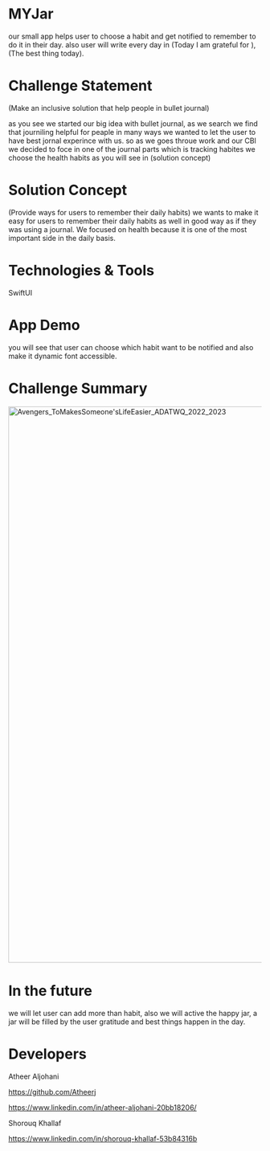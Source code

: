 # MYJar
our small app helps user to choose a habit and get notified to remember to do it in their day.
also user will write every day in (Today I am grateful for ),(The best thing today).
# Challenge Statement
(Make an inclusive solution that help people in bullet journal) 

as you see we started our big idea with bullet journal, as we search we find that journiling helpful for peaple in many ways
we wanted to let the user to have best jornal experince with us. so as we goes throue work and our CBl we decided to foce in one of the journal parts which is tracking habites we choose the health habits as you will see in (solution concept)
# Solution Concept
(Provide ways for users to remember their daily habits)
we wants to make it easy for users to remember their daily habits
as well in good way as if they was using a journal. We focused on health because it is one of the most important side in the daily basis.
# Technologies & Tools
SwiftUI 

# App Demo
you will see that user can choose which habit want to be notified and also make it dynamic font accessible.




# Challenge Summary
<img width="1108" alt="Avengers_ToMakesSomeone'sLifeEasier_ADATWQ_2022_2023" src="https://user-images.githubusercontent.com/122597765/212277285-916af1b0-e685-48e3-a02b-95e14a336d6e.png">

# In the future 

we will let user can add more than habit, also we will active the happy jar, a jar will be filled by the user gratitude and best things happen in the day.
# Developers
Atheer Aljohani

https://github.com/Atheerj

https://www.linkedin.com/in/atheer-aljohani-20bb18206/

Shorouq Khallaf

https://www.linkedin.com/in/shorouq-khallaf-53b84316b
